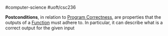 #computer-science 
#uoft/csc236 

**Postconditions**, in relation to [Program Correctness](Program%20Correctness.md), are properties that the outputs of a [Function](../../../Mathematics/MAT235%20Notes/Function.md) must adhere to. In particular, it can describe what is a correct output for the given input